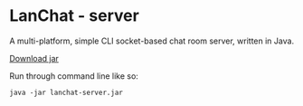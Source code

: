 # LanChat - server
A multi-platform, simple CLI socket-based chat room server, written in Java.

[Download jar](https://drive.google.com/file/d/1_0nGU4SwBiUYigDw5EVF4wDIaz_dzuTP/view?usp=sharing)

Run through command line like so:
```
java -jar lanchat-server.jar
```
